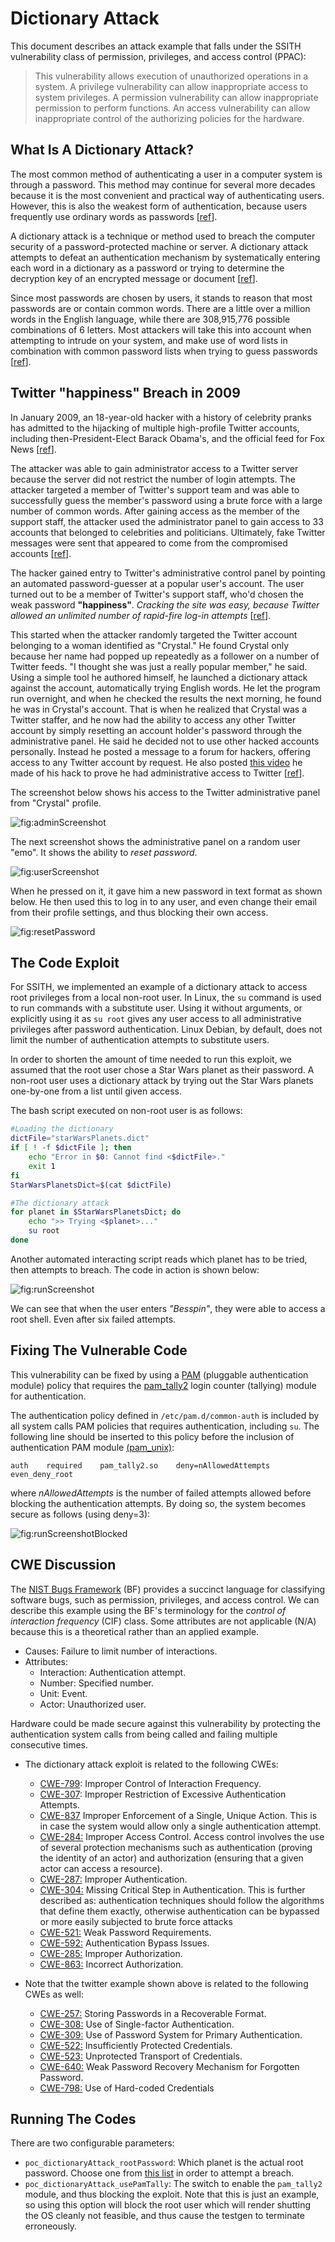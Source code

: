 # Dictionary Attack

This document describes an attack example that falls under the SSITH
vulnerability class of permission, privileges, and access control
(PPAC):

> This vulnerability allows execution of unauthorized operations in a
> system. A privilege vulnerability can allow inappropriate access to
> system privileges. A permission vulnerability can allow
> inappropriate permission to perform functions. An access
> vulnerability can allow inappropriate control of the authorizing
> policies for the hardware.

## What Is A Dictionary Attack?

The most common method of authenticating a user in a computer system is through a password. This method may continue for several more decades because it is the most convenient and practical way of authenticating users. However, this is also the weakest form of authentication, because users frequently use ordinary words as passwords \[[ref](https://www.techopedia.com/definition/1774/dictionary-attack)\]. 

A dictionary attack is a technique or method used to breach the computer security of a password-protected machine or server. A dictionary attack attempts to defeat an authentication mechanism by systematically entering each word in a dictionary as a password or trying to determine the decryption key of an encrypted message or document \[[ref](https://www.techopedia.com/definition/1774/dictionary-attack)\].

Since most passwords are chosen by users, it stands to reason that most passwords are or contain common words. There are a little over a million words in the English language, while there are 308,915,776 possible combinations of 6 letters. Most attackers will take this into account when attempting to intrude on your system, and make use of word lists in combination with common password lists when trying to guess passwords \[[ref](https://www.hacksplaining.com/glossary/dictionary-attacks)\].

## Twitter "happiness" Breach in 2009

In January 2009, an 18-year-old hacker with a history of celebrity pranks has admitted to the hijacking of multiple high-profile Twitter accounts, including then-President-Elect Barack Obama's, and the official feed for Fox News \[[ref](https://www.wired.com/2009/01/professed-twitt/)\].

The attacker was able to gain administrator access to a Twitter server because the server did not restrict the number of login attempts. The attacker targeted a member of Twitter's support team and was able to successfully guess the member's password using a brute force with a large number of common words. After gaining access as the member of the support staff, the attacker used the administrator panel to gain access to 33 accounts that belonged to celebrities and politicians. Ultimately, fake Twitter messages were sent that appeared to come from the compromised accounts \[[ref](https://cwe.mitre.org/data/definitions/287.html)\].

The hacker gained entry to Twitter's administrative control panel by pointing an automated password-guesser at a popular user's account. The user turned out to be a member of Twitter's support staff, who'd chosen the weak password **"happiness"**. *Cracking the site was easy, because Twitter allowed an unlimited number of rapid-fire log-in attempts* \[[ref](https://cwe.mitre.org/data/definitions/287.html)\].

This started when the attacker randomly targeted the Twitter account belonging to a woman identified as "Crystal." He found Crystal only because her name had popped up repeatedly as a follower on a number of Twitter feeds. "I thought she was just a really popular member," he said. Using a simple tool he authored himself, he launched a dictionary attack against the account, automatically trying English words. He let the program run overnight, and when he checked the results the next morning, he found he was in Crystal's account. That is when he realized that Crystal was a Twitter staffer, and he now had the ability to access any other Twitter account by simply resetting an account holder's password through the administrative panel. He said he decided not to use other hacked accounts personally. Instead he posted a message to a forum for hackers, offering access to any Twitter account by request. He also posted [this video](https://www.youtube.com/watch?v=IKNbggNJMVI&feature=youtu.be) he made of his hack to prove he had administrative access to Twitter \[[ref](https://cwe.mitre.org/data/definitions/287.html)\].

The screenshot below shows his access to the Twitter administrative panel from "Crystal" profile.

![fig:adminScreenshot](../../../.figures/twitterAdminPanelOnAdmin.png "Admin panel from admin user")

The next screenshot shows the administrative panel on a random user "emo". It shows the ability to *reset password*.

![fig:userScreenshot](../../../.figures/twitterAdminPanelOnUser.png "Admin panel from any user")

When he pressed on it, it gave him a new password in text format as shown below. He then used this to log in to any user, and even change their email from their profile settings, and thus blocking their own access.

![fig:resetPassword](../../../.figures/twitterResetPassword.png "Password reset in text format")

## The Code Exploit

For SSITH, we implemented an example of a dictionary attack to access root privileges from a local non-root user. In Linux, the `su` command is used to run commands with a substitute user. Using it without arguments, or explicitly using it as `su root` gives any user access to all administrative privileges after password authentication. Linux Debian, by default, does not limit the number of authentication attempts to substitute users.

In order to shorten the amount of time needed to run this exploit, we assumed that the root user chose a Star Wars planet as their password. A non-root user uses a dictionary attack by trying out the Star Wars planets one-by-one from a list until given access. 

The bash script executed on non-root user is as follows:

```bash
#Loading the dictionary
dictFile="starWarsPlanets.dict"
if [ ! -f $dictFile ]; then
	echo "Error in $0: Cannot find <$dictFile>."
	exit 1
fi
StarWarsPlanetsDict=$(cat $dictFile)

#The dictionary attack
for planet in $StarWarsPlanetsDict; do
	echo ">> Trying <$planet>..."
	su root
done
```

Another automated interacting script reads which planet has to be tried, then attempts to breach. The code in action is shown below: 	

![fig:runScreenshot](../../../.figures/dictionaryAttack.png "Dictionary attack in action")

We can see that when the user enters *"Besspin"*, they were able to access a root shell. Even after six failed attempts.

## Fixing The Vulnerable Code

This vulnerability can be fixed by using a [PAM](https://en.wikipedia.org/wiki/Pluggable_authentication_module) (pluggable authentication module) policy that requires the [pam_tally2](https://manpages.debian.org/jessie/libpam-modules/pam_tally2.8.en.html) login counter (tallying) module for authentication.

The authentication policy defined in `/etc/pam.d/common-auth` is included by all system calls PAM policies that requires authentication, including `su`. The following line should be inserted to this policy before the inclusion of authentication PAM module [(pam_unix)](https://manpages.debian.org/jessie/libpam-modules/pam_unix.8.en.html):
```
auth    required    pam_tally2.so    deny=nAllowedAttempts    even_deny_root
``` 
where *nAllowedAttempts* is the number of failed attempts allowed before blocking the authentication attempts. By doing so, the system becomes secure as follows (using deny=3):

![fig:runScreenshotBlocked](../../../.figures/dictionaryAttackBlocked.png "Blocked dictionary attack in action")

## CWE Discussion

The [NIST Bugs Framework](https://samate.nist.gov/BF/) (BF) provides a succinct 
language for classifying software bugs, such as permission, privileges, and access control.
We can describe this example using the BF's terminology for the *control of interaction frequency* (CIF) class.
Some attributes are not applicable (N/A) because this is a theoretical rather
than an applied example.   

* Causes: Failure to limit number of interactions.
* Attributes:
    * Interaction: Authentication attempt.
    * Number: Specified number.
    * Unit: Event.
    * Actor: Unauthorized user.

Hardware could be made secure against this vulnerability by protecting the authentication system calls from being called and failing multiple consecutive times. 

* The dictionary attack exploit is related to the following CWEs:
	- [CWE-799](https://cwe.mitre.org/data/definitions/799.html): Improper Control of Interaction Frequency.
	- [CWE-307](https://cwe.mitre.org/data/definitions/307.html): Improper Restriction of Excessive Authentication Attempts.
	- [CWE-837](https://cwe.mitre.org/data/definitions/837.html) Improper Enforcement of a Single, Unique Action. This is in case the system would allow only a single authentication attempt.
	- [CWE-284:](https://cwe.mitre.org/data/definitions/284.html) Improper Access Control. Access control involves the use of several protection mechanisms such as authentication (proving the identity of an actor) and authorization (ensuring that a given actor can access a resource).
	- [CWE-287:](https://cwe.mitre.org/data/definitions/287.html) Improper Authentication.
	- [CWE-304:](https://cwe.mitre.org/data/definitions/304.html) Missing Critical Step in Authentication. This is further described as: authentication techniques should follow the algorithms that define them exactly, otherwise authentication can be bypassed or more easily subjected to brute force attacks
	- [CWE-521:](https://cwe.mitre.org/data/definitions/521.html) Weak Password Requirements.
	- [CWE-592:](https://cwe.mitre.org/data/definitions/592.html) Authentication Bypass Issues.
	- [CWE-285:](https://cwe.mitre.org/data/definitions/285.html) Improper Authorization.
	- [CWE-863:](https://cwe.mitre.org/data/definitions/863.html) Incorrect Authorization.

* Note that the twitter example shown above is related to the following CWEs as well:
	- [CWE-257:](https://cwe.mitre.org/data/definitions/257.html) Storing Passwords in a Recoverable Format. 
	- [CWE-308:](https://cwe.mitre.org/data/definitions/308.html) Use of Single-factor Authentication.
	- [CWE-309:](https://cwe.mitre.org/data/definitions/309.html) Use of Password System for Primary Authentication.
	- [CWE-522:](https://cwe.mitre.org/data/definitions/522.html) Insufficiently Protected Credentials.
	- [CWE-523:](https://cwe.mitre.org/data/definitions/523.html) Unprotected Transport of Credentials.
	- [CWE-640:](https://cwe.mitre.org/data/definitions/640.html) Weak Password Recovery Mechanism for Forgotten Password.
	- [CWE-798:](https://cwe.mitre.org/data/definitions/798.html) Use of Hard-coded Credentials

## Running The Codes

There are two configurable parameters:
- `poc_dictionaryAttack_rootPassword`: Which planet is the actual root password. Choose one from [this list](./2_PPAC/dictionaryAttack/starWarsPlanets.dict) in order to attempt a breach.
- `poc_dictionaryAttack_usePamTally`: The switch to enable the `pam_tally2` module, and thus blocking the exploit. Note that this is just an example, so using this option will block the root user which will render shutting the OS cleanly not feasible, and thus cause the testgen to terminate erroneously.



